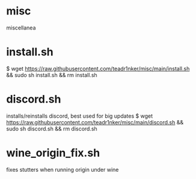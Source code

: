 # misc
miscellanea
# install.sh
$ wget https://raw.githubusercontent.com/teadr1nker/misc/main/install.sh && sudo sh install.sh && rm install.sh
# discord.sh
installs/reinstalls discord, best used for big updates
$ wget https://raw.githubusercontent.com/teadr1nker/misc/main/discord.sh && sudo sh discord.sh && rm discord.sh
# wine_origin_fix.sh
fixes stutters when running origin under wine
